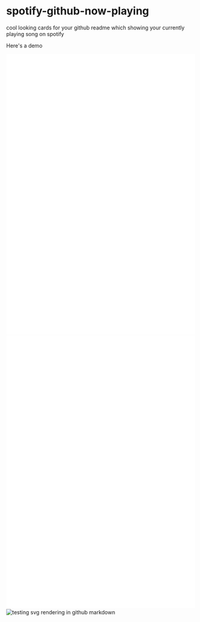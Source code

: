 # spotify-github-now-playing

cool looking cards for your github readme which showing your currently playing song on spotify

Here's a demo

![testing svg rendering in github markdown](docs/card_large.svg)
![testing svg rendering in github markdown](docs/card_med.svg)
![testing svg rendering in github markdown](docs/card_copy.svg)
